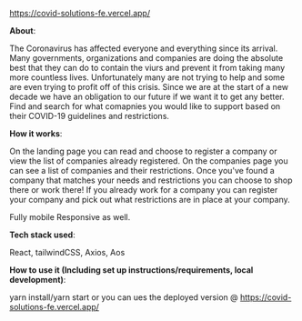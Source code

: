 https://covid-solutions-fe.vercel.app/


<!------------------------------------------------------------------- -->

**About**:

The Coronavirus has affected everyone and everything since its arrival. Many governments, organizations and companies are doing the absolute best that they can do to contain the viurs and prevent it from taking many more countless lives. Unfortunately many are not trying to help and some are even trying to profit off of this crisis. Since we are at the start of a new decade we have an obligation to our future if we want it to get any better. Find and search for what comapnies you would like to support based on their COVID-19 guidelines and restrictions.

<!------------------------------------------------------------------- -->

**How it works**:

On the landing page you can read and choose to register a company or view the list of companies already registered. On the companies page you can see a list of companies and their restrictions. Once you've found a company that matches your needs and restrictions you can choose to shop there or work there! If you already work for a company you can register your company and pick out what restrictions are in place at your company.

Fully mobile Responsive as well. 


<!------------------------------------------------------------------- -->

**Tech stack used**:

React, tailwindCSS, Axios, Aos


<!------------------------------------------------------------------- -->

**How to use it (Including set up instructions/requirements, local development)**:



yarn install/yarn start or you can ues the deployed version @ https://covid-solutions-fe.vercel.app/
